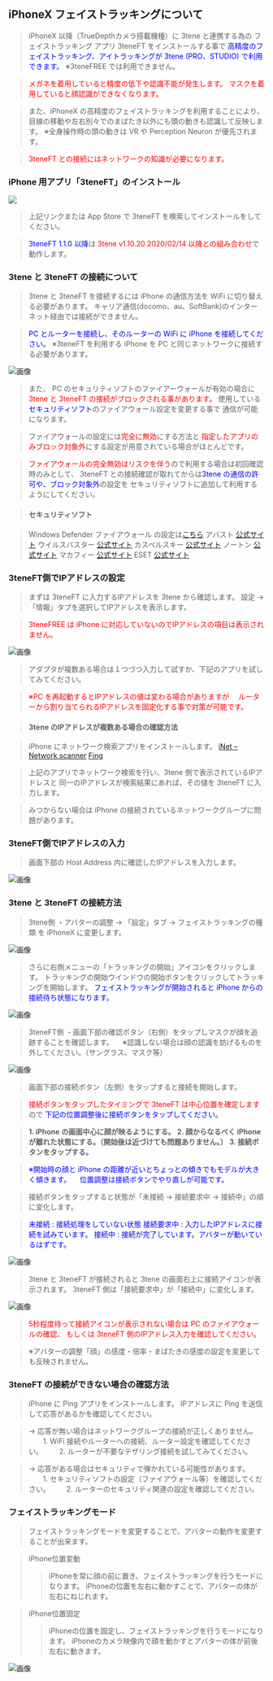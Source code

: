 ## iPhoneX フェイストラッキングについて

>iPhoneX 以降（TrueDepthカメラ搭載機種）に 3tene と連携する為の
>フェイストラッキング アプリ 3teneFT をインストールする事で
><font color="Blue">高精度のフェイストラッキング、アイトラッキングが 3tene (PRO、STUDIO) で利用できます。</font>
>※3teneFREE では利用できません。

><font color="Red">メガネを着用していると精度の低下や認識不能が発生します。</font>
><font color="Red">マスクを着用していると顔認識ができなくなります。</font>

>また、iPhoneX の高精度のフェイストラッキングを利用することにより、
>目線の移動や左右別々でのまばたき以外にも頭の動きも認識して反映します。
>※全身操作時の頭の動きは VR や Perception Neuron が優先されます。

><font color="Red">3teneFT との接続にはネットワークの知識が必要になります。</font>


### iPhone 用アプリ「3teneFT」のインストール

<a href="https://itunes.apple.com/jp/app/3teneft/id1452730104" target="_blank"><img src="image/App_Store.png"/></a>

>上記リンクまたは App Store で 3teneFT を検索してインストールをしてください。

><font color="Blue">3teneFT 1.1.0 以降</font>は <font color="Red">3tene v1.10.20 2020/02/14 以降との組み合わせ</font>で動作します。


### 3tene と 3teneFT の接続について

>3tene と 3teneFT を接続するには iPhone の通信方法を WiFi に切り替える必要があります。
>キャリア通信(docomo、au、SoftBank)のインターネット経由では接続ができません。

><font color="Blue">PC とルーターを接続し、そのルーターの WiFi に iPhone を接続してください。</font>
>※3teneFT を利用する iPhone を PC と同じネットワークに接続する必要があります。

![画像](image/iphonex_ft_howto_0.jpg "")

>また、 PC のセキュリティソフトのファイアーウォールが有効の場合に
><font color="Red">3tene と 3teneFT の接続がブロックされる事があります。</font>
>使用している<font color="Blue">セキュリティソフト</font>のファイアウォール設定を変更する事で
>通信が可能になります。

>ファイアウォールの設定には<font color="Red">完全に無効</font>にする方法と
><font color="Red">指定したアプリのみブロック対象外</font>にする設定が用意されている場合がほとんどです。

><font color="Red">ファイアウォールの完全無効はリスクを伴う</font>ので利用する場合は初回確認時のみとして、
>3teneFT との接続確認が取れてからは<font color="Blue">3tene の通信の許可や、ブロック対象外</font>の設定を
>セキュリティソフトに追加して利用するようにしてください。

>#### セキュリティソフト

>Windows Defender ファイアウォール の設定は<a href="https://support.microsoft.com/ja-jp/help/4028544/windows-10-turn-windows-defender-firewall-on-or-off" target="_blank">こちら</a>
>アバスト <a href="https://www.avast.co.jp/" target="_blank">公式サイト</a>
>ウイルスバスター <a href="https://virusbuster.jp/" target="_blank">公式サイト</a>
>カスペルスキー <a href="https://www.kaspersky.co.jp/" target="_blank">公式サイト</a>
>ノートン <a href="https://jp.norton.com/" target="_blank">公式サイト</a>
>マカフィー <a href="https://www.mcafee.com/japan/home/" target="_blank">公式サイト</a>
>ESET <a href="https://eset-info.canon-its.jp/" target="_blank">公式サイト</a>


### 3teneFT側でIPアドレスの設定

>まずは 3teneFT に入力するIPアドレスを 3tene から確認します。
>設定 → 「情報」タブを選択してIPアドレスを表示します。

><font color="Red">3teneFREE は iPhone に対応していないのでIPアドレスの項目は表示されません。</font>

![画像](image/iphonex_ft_howto_1.png "")

>アダプタが複数ある場合は１つづつ入力して試すか、下記のアプリを試してみてください。

><font color="Red">※PC を再起動するとIPアドレスの値は変わる場合がありますが</font>
>　<font color="Red">ルーターから割り当てられるIPアドレスを固定化する事で対策が可能です。</font>


>#### 3tene のIPアドレスが複数ある場合の確認方法

>iPhone にネットワーク検索アプリをインストールします。
><a href="https://itunes.apple.com/jp/app/inet-network-scanner/id340793353?mt=8" target="_blank">iNet – Network scanner</a>
><a href="https://itunes.apple.com/jp/app/fing-network-scanner/id430921107?mt=8" target="_blank">Fing</a>

>上記のアプリでネットワーク検索を行い、3tene 側で表示されているIPアドレスと
>同一のIPアドレスが検索結果にあれば、その値を 3teneFT に入力します。

>みつからない場合は iPhone の接続されているネットワークグループに問題があります。

### 3teneFT側でIPアドレスの入力

>画面下部の Host Address 内に確認したIPアドレスを入力します。

![画像](image/iphonex_ft_howto_2.png "")

### 3tene と 3teneFT の接続方法

>3tene側
>・アバターの調整 → 「設定」タブ → フェイストラッキングの種類 を iPhoneX に変更します。

![画像](image/iphonex_ft_howto_3.png "")


>さらに右側メニューの「トラッキングの開始」アイコンをクリックします。
>トラッキングの開始ウインドウの開始ボタンをクリックしてトラッキングを開始します。
><font color="Blue">フェイストラッキングが開始されると iPhone からの接続待ち状態になります。</font>

![画像](image/iphonex_ft_howto_4.png "")

>3teneFT側
>・画面下部の確認ボタン（右側）をタップしマスクが顔を追跡することを確認します。
>　※認識しない場合は顔の認識を妨げるものを外してください。（サングラス、マスク等）


![画像](image/iphonex_ft_howto_5.png "")

>画面下部の接続ボタン（左側）をタップすると接続を開始します。

><font color="Red">接続ボタンをタップしたタイミングで 3teneFT は中心位置を確定します</font>ので
><font color="Blue">下記の位置調整後に接続ボタンをタップしてください。</font>

>**1. iPhone の画面中心に顔が映るようにする。**
>**2. 顔からなるべく iPhone が離れた状態にする。（開始後は近づけても問題ありません。）**
>**3. 接続ボタンをタップする。**

><font color="Blue">※開始時の顔と iPhone の距離が近いとちょっとの傾きでもモデルが大きく傾きます。</font>
>　<font color="Blue">位置調整は接続ボタンでやり直しが可能です。</font>

>接続ボタンをタップすると状態が「未接続 → 接続要求中 → 接続中」の順に変化します。

><font color="Blue">未接続 : 接続処理をしていない状態
>接続要求中 : 入力したIPアドレスに接続を試みています。
>接続中 : 接続が完了しています。アバターが動いているはずです。</font>

![画像](image/iphonex_ft_howto_6.png "")

>3tene と 3teneFT が接続されると 3tene の画面右上に接続アイコンが表示されます。
>3teneFT 側は「接続要求中」が「接続中」に変化します。

![画像](image/iphonex_ft_howto_7.png "")

><font color="Red">5秒程度待って接続アイコンが表示されない場合は PC のファイアウォールの確認、
>もしくは 3teneFT 側のIPアドレス入力を確認してください。</font>

>※アバターの調整「顔」の感度・倍率・まばたきの感度の設定を変更しても反映されません。


### 3teneFT の接続ができない場合の確認方法

>iPhone に Ping アプリをインストールします。
>IPアドレスに Ping を送信して応答があるかを確認してください。

> → 応答が無い場合はネットワークグループの接続が正しくありません。
>　　1. WiFi 接続やルーターへの接続、ルーター設定を確認してください。
>　　2. ルーターが不要なテザリング接続を試してみてください。

> → 応答がある場合はセキュリティで弾かれている可能性があります。
>　　1. セキュリティソフトの設定（ファイアウォール等）を確認してください。
>　　2. ルーターのセキュリティ関連の設定を確認してください。


### フェイストラッキングモード

>フェイストラッキングモードを変更することで、アバターの動作を変更することが出来ます。

>iPhone位置変動
>>iPhoneを常に顔の前に置き、フェイストラッキングを行うモードになります。
>>iPhoneの位置を左右に動かすことで、アバターの体が左右にねじれます。

>iPhone位置固定
>>iPhoneの位置を固定し、フェイストラッキングを行うモードになります。
>>iPhoneのカメラ映像内で顔を動かすとアバターの体が前後左右に動きます。

![画像](image/iphonex_ft_howto_8.png "")

